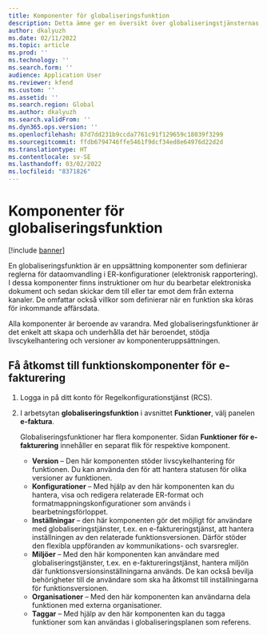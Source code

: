 ```yaml
---
title: Komponenter för globaliseringsfunktion
description: Detta ämne ger en översikt över globaliseringstjänsternas komponenter.
author: dkalyuzh
ms.date: 02/11/2022
ms.topic: article
ms.prod: ''
ms.technology: ''
ms.search.form: ''
audience: Application User
ms.reviewer: kfend
ms.custom: ''
ms.assetid: ''
ms.search.region: Global
ms.author: dkalyuzh
ms.search.validFrom: ''
ms.dyn365.ops.version: ''
ms.openlocfilehash: 87d7dd231b9ccda7761c91f129659c18039f3299
ms.sourcegitcommit: ffdb6794746ffe5461f9dcf34ed8e64976d22d2d
ms.translationtype: HT
ms.contentlocale: sv-SE
ms.lasthandoff: 03/02/2022
ms.locfileid: "8371826"
---
```

# <a name="globalization-feature-components"></a>Komponenter för globaliseringsfunktion

[!include [banner](../includes/banner.md)]

En globaliseringsfunktion är en uppsättning komponenter som definierar reglerna för dataomvandling i ER-konfigurationer (elektronisk rapportering). I dessa komponenter finns instruktioner om hur du bearbetar elektroniska dokument och sedan skickar dem till eller tar emot dem från externa kanaler. De omfattar också villkor som definierar när en funktion ska köras för inkommande affärsdata.

Alla komponenter är beroende av varandra. Med globaliseringsfunktioner är det enkelt att skapa och underhålla det här beroendet, stödja livscykelhantering och versioner av komponenteruppsättningen.

## <a name="access-electronic-invoicing-feature-components"></a>Få åtkomst till funktionskomponenter för e-fakturering 

1. Logga in på ditt konto för Regelkonfigurationstjänst (RCS).
2. I arbetsytan **globaliseringsfunktion** i avsnittet **Funktioner**, välj panelen **e-faktura**.

    Globaliseringsfunktioner har flera komponenter. Sidan **Funktioner för e-fakturering** innehåller en separat flik för respektive komponent.

    - **Version** – Den här komponenten stöder livscykelhantering för funktionen. Du kan använda den för att hantera statusen för olika versioner av funktionen.
    - **Konfigurationer** – Med hjälp av den här komponenten kan du hantera, visa och redigera relaterade ER-format och formatmappningskonfigurationer som används i bearbetningsförloppet.
    - **Inställningar** – den här komponenten gör det möjligt för användare med globaliseringstjänster, t.ex. en e-faktureringstjänst, att hantera inställningen av den relaterade funktionsversionen. Därför stöder den flexibla uppföranden av kommunikations- och svarsregler.
    - **Miljöer** – Med den här komponenten kan användare med globaliseringstjänster, t.ex. en e-faktureringstjänst, hantera miljön där funktionsversionsinställningarna används. De kan också bevilja behörigheter till de användare som ska ha åtkomst till inställningarna för funktionsversionen.
    - **Organisationer** – Med den här komponenten kan användarna dela funktionen med externa organisationer.
    - **Taggar** – Med hjälp av den här komponenten kan du tagga funktioner som kan användas i globaliseringsplanen som referens.
